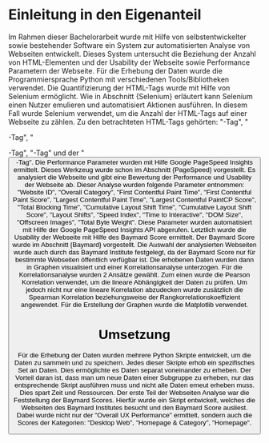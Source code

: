 # Einleitung in den Eigenanteil
Im Rahmen dieser Bachelorarbeit wurde mit Hilfe von selbstentwickelter sowie bestehender Software ein System zur automatisierten Analyse von Webseiten entwickelt. Dieses System untersucht die Beziehung der Anzahl von HTML-Elementen und der Usability der Webseite sowie Performance Parametern der Webseite. Für die Erhebung der Daten wurde die Programmiersprache Python mit verschiedenen Tools/Bibliotheken verwendet.
 Die Quantifizierung der HTML-Tags wurde mit Hilfe von Selenium ermöglicht. Wie in Abschnitt {Selenium} erläutert kann Selenium einen Nutzer emulieren und automatisiert Aktionen ausführen. In diesem Fall wurde Selenium verwendet, um die Anzahl der HTML-Tags auf einer Webseite zu zählen. Zu den betrachteten HTML-Tags gehörten: "<a>-Tag", "<p>-Tag", "<div>-Tag", "<img>-Tag" und der "<button>-Tag". Die Performance Parameter wurden mit Hilfe Google PageSpeed Insights ermittelt. Dieses Werkzeug wurde schon im Abschnitt {PageSpeed} vorgestellt. Es analysiert die Webseite und gibt eine Bewertung der Performance und Usability der Webseite ab. Dieser Analyse wurden folgende Parameter entnommen: "Website ID", "Overall Category", "First Contentful Paint Time", "First Contentful Paint Score", "Largest Contentful Paint Time", "Largest Contentful PaintCP Score", "Total Blocking Time", "Cumulative Layout Shift Time", "Cumulative Layout Shift Score", "Layout Shifts", "Speed Index", "Time to Interactive", "DOM Size", "Offscreen Images", "Total Byte Weight". Diese Parameter wurden automatisiert mit Hilfe der Google PageSpeed Insights API abgerufen. Letztlich wurde die Usability der Webseite mit Hilfe des Baymard Score ermittelt. Der Baymard Score wurde im Abschnitt {Baymard} vorgestellt. Die Auswahl der analysierten Webseiten wurde auch durch das Baymard Institute festgelegt, da der Baymard Score nur für bestimmte Webseiten öffentlich verfügbar ist. 
 Die erhobenen Daten wurden dann in Graphen visualisiert und einer Korrelationsanalyse unterzogen. Für die Korrelationsanalyse wurden 2 Ansätze gewählt. Zum einen wurde die Pearson Korrelation verwendet, um die lineare Abhängigkeit der Daten zu prüfen. Um jedoch nicht nur eine lineare Korrelation abzudecken wurde zusätzlich die Spearman Korrelation beziehungsweise der Rangkorrelationskoeffizient angewendet. Für die Erstellung der Graphen wurde die Matplotlib verwendet.

 # Umsetzung 
Für die Erhebung der Daten wurden mehrere Python Skripte entwickelt, um die Daten zu sammeln und zu speichern. Jedes dieser Skripte erhob ein spezifisches Set an Daten. Dies ermöglichte es Daten separat voneinander zu erheben. Der Vorteil daran ist, dass man um neue Daten einer Subgruppe zu erheben, nur das entsprechende Skript ausführen muss und nicht alle Daten erneut erheben muss. Dies spart Zeit und Ressourcen.
Der erste Teil der Webseiten Analyse war die Feststellung der Baymard Scores. Hierfür wurde ein Skript entwickelt, welches die Webseiten des Baymard Institutes besucht und den Baymard Score ausliest. Dabei wurde nicht nur der "Overall UX Performance" ermittelt, sondern auch die Scores der Kategorien: "Desktop Web", "Homepage & Category", "Homepage".